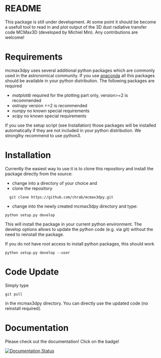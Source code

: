 # README #

This package is still under development. 
At some point it should be become a usefull tool to read in and plot output of the 3D dust radiative transfer code MCMax3D (developed by Michiel Min). 
Any contributions are welcome!

Requirements
============
mcmax3dpy uses several additional python packages which are commonly used in the astronomical community. 
If you use [anaconda](https://www.anaconda.com/distribution/) all this packages should be available in your python distribution. 
The following packages are required

* *matplotib* required for the plotting part only, version>=2 is recommended  
* *astropy*     version >=2 is recommended
* *numpy*       no known special requirements
* *scipy*       no known special requirements

If you use the setup script (see Installation) those packages will be installed automatically if 
they are not included in your python distribution. We stronglhy recommend to use python3.

Installation
============
Currently the easiest way to use it is to clone this repository and install the package directly from the source:

* change into a directory of your choice and 
* clone the repository 


```
  git clone https://github.com/chrab/mcmax3dpy.git
``` 
 
* change into the newly created mcmax3dpy directory and type:


```
python setup.py develop
```

This will install the package in your current python environment. 
The develop options allows to update the python code (e.g. via git) without the need to reinstall the package.

If you do not have root access to install python packages, this should work

```
python setup.py develop --user
```

Code Update
===========
Simply type 

```
git pull 
```

in the mcmax3dpy directory. You can directly use the updated code (no reinstall required).

Documentation
=============
Please check out the documentation! Click on the badge!

[![Documentation Status](https://readthedocs.org/projects/mcmax3dpy/badge/?version=latest)](https://mcmax3dpy.readthedocs.io/en/latest/?badge=latest)
